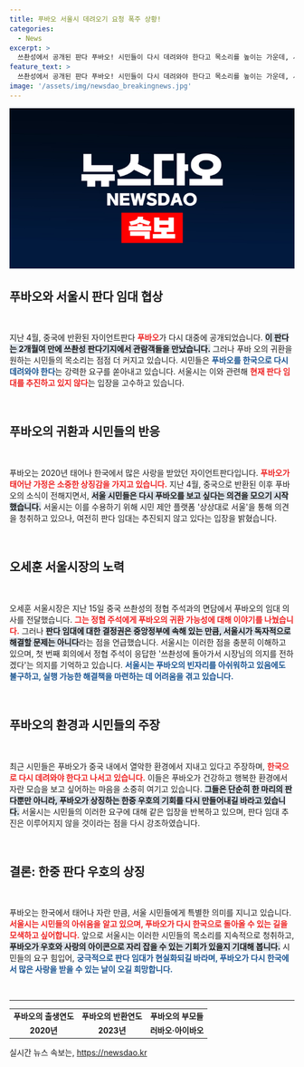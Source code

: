 ```yaml
---
title: 푸바오 서울시 데려오기 요청 폭주 상황!
categories:
  - News
excerpt: >
  쓰촨성에서 공개된 판다 푸바오! 시민들이 다시 데려와야 한다고 목소리를 높이는 가운데, 서울시는 판다 임대 계획이 없다고 전했습니다. 관심 집중!
feature_text: >
  쓰촨성에서 공개된 판다 푸바오! 시민들이 다시 데려와야 한다고 목소리를 높이는 가운데, 서울시는 판다 임대 계획이 없다고 전했습니다. 관심 집중!
image: '/assets/img/newsdao_breakingnews.jpg'
---
```


<p><img src="/assets/img/newsdao_breakingnews.jpg" alt="bookingtag 속보" /></p>

<h2 data-ke-size="size26">푸바오와 서울시 판다 임대 협상</h2>

<p data-ke-size="size16">&nbsp;</p>

<p data-ke-size="size16">지난 4월, 중국에 반환된 자이언트판다 <b><span style="color: #ee2323;">푸바오</span></b>가 다시 대중에 공개되었습니다. <b><span style="background-color: #21538527;">이 판다는 2개월여 만에 쓰촨성 판다기지에서 관람객들을 만났습니다.</span></b> 그러나 푸바 오의 귀환을 원하는 시민들의 목소리는 점점 더 커지고 있습니다. 시민들은 <b><span style="color: #1a5490;">푸바오를 한국으로 다시 데려와야 한다</span></b>는 강력한 요구를 쏟아내고 있습니다. 서울시는 이와 관련해 <b><span style="color: #ee2323;">현재 판다 임대를 추진하고 있지 않다</span></b>는 입장을 고수하고 있습니다.</p>

<p data-ke-size="size16">&nbsp;</p>

<h2 data-ke-size="size26">푸바오의 귀환과 시민들의 반응</h2>

<p data-ke-size="size16">&nbsp;</p>

<p data-ke-size="size16">푸바오는 2020년 태어나 한국에서 많은 사랑을 받았던 자이언트판다입니다. <b><span style="color: #ee2323;">푸바오가 태어난 가정은 소중한 상징감을 가지고 있습니다.</span></b> 지난 4월, 중국으로 반환된 이후 푸바오의 소식이 전해지면서, <b><span style="background-color: #21538527;">서울 시민들은 다시 푸바오를 보고 싶다는 의견을 모으기 시작했습니다.</span></b> 서울시는 이를 수용하기 위해 시민 제안 플랫폼 '상상대로 서울'을 통해 의견을 청취하고 있으나, 여전히 판다 임대는 추진되지 않고 있다는 입장을 밝혔습니다.</p>

<p data-ke-size="size16">&nbsp;</p>

<h2 data-ke-size="size26">오세훈 서울시장의 노력</h2>

<p data-ke-size="size16">&nbsp;</p>

<p data-ke-size="size16">오세훈 서울시장은 지난 15일 중국 쓰촨성의 정협 주석과의 면담에서 푸바오의 임대 의사를 전달했습니다. <b><span style="color: #ee2323;">그는 정협 주석에게 푸바오의 귀환 가능성에 대해 이야기를 나눴습니다.</span></b> 그러나 <b><span style="background-color: #21538527;">판다 임대에 대한 결정권은 중앙정부에 속해 있는 만큼, 서울시가 독자적으로 해결할 문제는 아니다</span></b>라는 점을 언급했습니다. 서울시는 이러한 점을 충분히 이해하고 있으며, 첫 번째 회의에서 정협 주석이 응답한 '쓰촨성에 돌아가서 시장님의 의지를 전하겠다'는 의지를 기억하고 있습니다. <b><span style="color: #1a5490;">서울시는 푸바오의 빈자리를 아쉬워하고 있음에도 불구하고, 실행 가능한 해결책을 마련하는 데 어려움을 겪고 있습니다.</span></b></p>

<p data-ke-size="size16">&nbsp;</p>

<h2 data-ke-size="size26">푸바오의 환경과 시민들의 주장</h2>

<p data-ke-size="size16">&nbsp;</p>

<p data-ke-size="size16">최근 시민들은 푸바오가 중국 내에서 열악한 환경에서 지내고 있다고 주장하며, <b><span style="color: #ee2323;">한국으로 다시 데려와야 한다고 나서고 있습니다.</span></b> 이들은 푸바오가 건강하고 행복한 환경에서 자란 모습을 보고 싶어하는 마음을 소중히 여기고 있습니다. <b><span style="background-color: #21538527;">그들은 단순히 한 마리의 판다뿐만 아니라, 푸바오가 상징하는 한중 우호의 기회를 다시 만들어내길 바라고 있습니다.</span></b> 서울시는 시민들의 이러한 요구에 대해 같은 입장을 반복하고 있으며, 판다 임대 추진은 이루어지지 않을 것이라는 점을 다시 강조하였습니다.</p>

<p data-ke-size="size16">&nbsp;</p>

<h2 data-ke-size="size26">결론: 한중 판다 우호의 상징</h2>

<p data-ke-size="size16">&nbsp;</p>

<p data-ke-size="size16">푸바오는 한국에서 태어나 자란 만큼, 서울 시민들에게 특별한 의미를 지니고 있습니다. <b><span style="color: #ee2323;">서울시는 시민들의 아쉬움을 알고 있으며, 푸바오가 다시 한국으로 돌아올 수 있는 길을 모색하고 싶어합니다.</span></b> 앞으로 서울시는 이러한 시민들의 목소리를 지속적으로 청취하고, <b><span style="background-color: #21538527;">푸바오가 우호와 사랑의 아이콘으로 자리 잡을 수 있는 기회가 있을지 기대해 봅니다.</span></b> 시민들의 요구 힘입어, <b><span style="color: #1a5490;">궁극적으로 판다 임대가 현실화되길 바라며, 푸바오가 다시 한국에서 많은 사랑을 받을 수 있는 날이 오길 희망합니다.</span></b></p>

<p data-ke-size="size16">&nbsp;</p>

<hr />

<table>
  <tr>
    <td style="text-align: center; height: 17px;"><b>푸바오의 출생연도</b></td>
    <td style="text-align: center; height: 17px;"><b>푸바오의 반환연도</b></td>
    <td style="text-align: center; height: 17px;"><b>푸바오의 부모들</b></td>
  </tr>
  <tr>
    <td style="text-align: center; height: 17px;"><b>2020년</b></td>
    <td style="text-align: center; height: 17px;"><b>2023년</b></td>
    <td style="text-align: center; height: 17px;"><b>러바오·아이바오</b></td>
  </tr>
</table>
실시간 뉴스 속보는, <a href="https://newsdao.kr" rel="dofollow">https://newsdao.kr</a>


